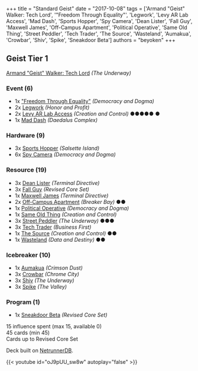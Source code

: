 +++
title = "Standard Geist"
date = "2017-10-08"
tags = ['Armand "Geist" Walker: Tech Lord', '"Freedom Through Equality"', 'Legwork', 'Levy AR Lab Access', 'Mad Dash', 'Sports Hopper', 'Spy Camera', 'Dean Lister', 'Fall Guy', 'Maxwell James', 'Off-Campus Apartment', 'Political Operative', 'Same Old Thing', 'Street Peddler', 'Tech Trader', 'The Source', 'Wasteland', 'Aumakua', 'Crowbar', 'Shiv', 'Spike', 'Sneakdoor Beta'] 
authors = "beyoken"
+++

## Geist Tier 1

[Armand "Geist" Walker: Tech Lord](https://netrunnerdb.com/en/card/08063) _(The Underway)_

### Event (6)
* 1x ["Freedom Through Equality"](https://netrunnerdb.com/en/card/10045) _(Democracy and Dogma)_ 
* 2x [Legwork](https://netrunnerdb.com/en/card/05035) _(Honor and Profit)_ 
* 2x [Levy AR Lab Access](https://netrunnerdb.com/en/card/03035) _(Creation and Control)_ ●●●●● ●
* 1x [Mad Dash](https://netrunnerdb.com/en/card/12008) _(Daedalus Complex)_ 

### Hardware (9)
* 3x [Sports Hopper](https://netrunnerdb.com/en/card/10064) _(Salsette Island)_ 
* 6x [Spy Camera](https://netrunnerdb.com/en/card/10042) _(Democracy and Dogma)_ 

### Resource (19)
* 3x [Dean Lister](https://netrunnerdb.com/en/card/13025) _(Terminal Directive)_ 
* 3x [Fall Guy](https://netrunnerdb.com/en/card/20035) _(Revised Core Set)_ 
* 1x [Maxwell James](https://netrunnerdb.com/en/card/13011) _(Terminal Directive)_ 
* 2x [Off-Campus Apartment](https://netrunnerdb.com/en/card/08022) _(Breaker Bay)_ ●●
* 1x [Political Operative](https://netrunnerdb.com/en/card/10043) _(Democracy and Dogma)_ 
* 1x [Same Old Thing](https://netrunnerdb.com/en/card/03054) _(Creation and Control)_ 
* 3x [Street Peddler](https://netrunnerdb.com/en/card/08062) _(The Underway)_ ●●●
* 3x [Tech Trader](https://netrunnerdb.com/en/card/10023) _(Business First)_ 
* 1x [The Source](https://netrunnerdb.com/en/card/03055) _(Creation and Control)_ ●●
* 1x [Wasteland](https://netrunnerdb.com/en/card/09036) _(Data and Destiny)_ ●●

### Icebreaker (10)
* 1x [Aumakua](https://netrunnerdb.com/en/card/12104) _(Crimson Dust)_ 
* 3x [Crowbar](https://netrunnerdb.com/en/card/08046) _(Chrome City)_ 
* 3x [Shiv](https://netrunnerdb.com/en/card/08066) _(The Underway)_ 
* 3x [Spike](https://netrunnerdb.com/en/card/08004) _(The Valley)_ 

### Program (1)
* 1x [Sneakdoor Beta](https://netrunnerdb.com/en/card/20032) _(Revised Core Set)_ 

<!--more-->

15 influence spent (max 15, available 0)  
45 cards (min 45)  
Cards up to Revised Core Set  

Deck built on [NetrunnerDB](https://netrunnerdb.com).

{{< youtube id="oJ9pUU_sw8w" autoplay="false" >}}